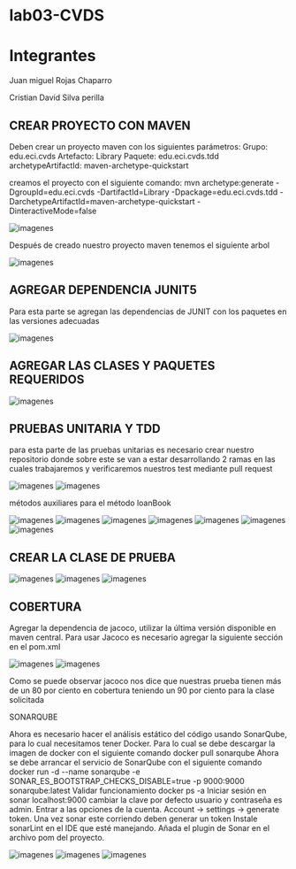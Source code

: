 # lab03-CVDS
# Integrantes 
  Juan miguel Rojas Chaparro 
  
  Cristian David Silva perilla

## CREAR PROYECTO CON MAVEN

Deben crear un proyecto maven con los siguientes parámetros:
Grupo: edu.eci.cvds 
Artefacto: Library 
Paquete: edu.eci.cvds.tdd 
archetypeArtifactId: maven-archetype-quickstart

creamos el proyecto con el siguiente comando:
mvn archetype:generate -DgroupId=edu.eci.cvds -DartifactId=Library -Dpackage=edu.eci.cvds.tdd -DarchetypeArtifactId=maven-archetype-quickstart -DinteractiveMode=false

![imagenes](imagenes/1.png)

Después de creado nuestro proyecto maven tenemos el siguiente arbol

![imagenes](imagenes/2.png)

## AGREGAR DEPENDENCIA JUNIT5
Para esta parte se agregan las dependencias de JUNIT con los paquetes en las versiones adecuadas

![imagenes](imagenes/3.png)

## AGREGAR LAS CLASES Y PAQUETES REQUERIDOS 

![imagenes](imagenes/4.png)

## PRUEBAS UNITARIA Y TDD

para esta parte de las pruebas unitarias es necesario crear nuestro repositorio donde sobre este se van a estar desarrollando 2 ramas en las cuales trabajaremos y verificaremos nuestros test mediante pull request 

![imagenes](imagenes/5.png)
![imagenes](imagenes/6.png)

métodos auxiliares para el método loanBook

![imagenes](imagenes/7.png)
![imagenes](imagenes/8.png)
![imagenes](imagenes/9.png)
![imagenes](imagenes/10.png)
![imagenes](imagenes/11.png)
![imagenes](imagenes/12.png)
![imagenes](imagenes/13.png)


## CREAR LA CLASE DE PRUEBA 

![imagenes](imagenes/14.png)
![imagenes](imagenes/15.png)
![imagenes](imagenes/16.png)

## COBERTURA

Agregar la dependencia de jacoco, utilizar la última versión disponible en maven central.
Para usar Jacoco es necesario agregar la siguiente sección en el pom.xml

![imagenes](imagenes/17.png)
![imagenes](imagenes/18.png)

Como se puede observar jacoco nos dice que nuestras prueba tienen más de un 80 por ciento en cobertura teniendo un 90 por ciento para la clase solicitada

SONARQUBE

Ahora es necesario hacer el análisis estático del código usando SonarQube, para lo cual necesitamos tener Docker.
Para lo cual se debe descargar la imagen de docker con el siguiente comando docker pull sonarqube
Ahora se debe arrancar el servicio de SonarQube con el siguiente comando docker run -d --name sonarqube -e SONAR_ES_BOOTSTRAP_CHECKS_DISABLE=true -p 9000:9000 sonarqube:latest
Validar funcionamiento docker ps -a
Iniciar sesión en sonar localhost:9000 cambiar la clave por defecto usuario y contraseña es admin.
Entrar a las opciones de la cuenta.
Account -> settings -> generate token.
Una vez sonar este corriendo deben generar un token
Instale sonarLint en el IDE que esté manejando.
Añada el plugin de Sonar en el archivo pom del proyecto.

![imagenes](imagenes/19.png)
![imagenes](imagenes/20.png)
![imagenes](imagenes/21.png)
